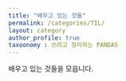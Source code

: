 ```yaml
---
title: "배우고 있는 것들"
permalink: /categories/TIL/
layout: category
author_profile: true
taxoonomy : 쓰려고 정리하는 PANDAS
---
```


배우고 있는 것들을 모읍니다.
